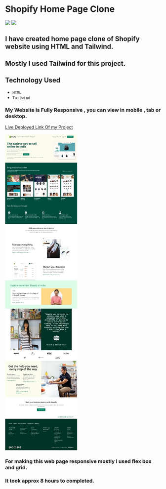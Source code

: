 # Shopify Home Page Clone
![](https://img.shields.io/badge/iNeuron-orange)
![](https://img.shields.io/badge/Hitesh%20Chaoudhry-LCO-g)

## I have created home page clone of Shopify website using HTML and Tailwind.
## Mostly I used Tailwind for this project.

## Technology Used
  - ` HTML `
  - ` Tailwind `

### My Website is Fully Responsive , you can view in mobile , tab or desktop.

[Live Deployed Link Of my Project]()

![Picture of my Project ](./images/web-page.jpg)


### For making this web page responsive mostly I used flex box and grid.

### It took approx 8 hours to completed.

